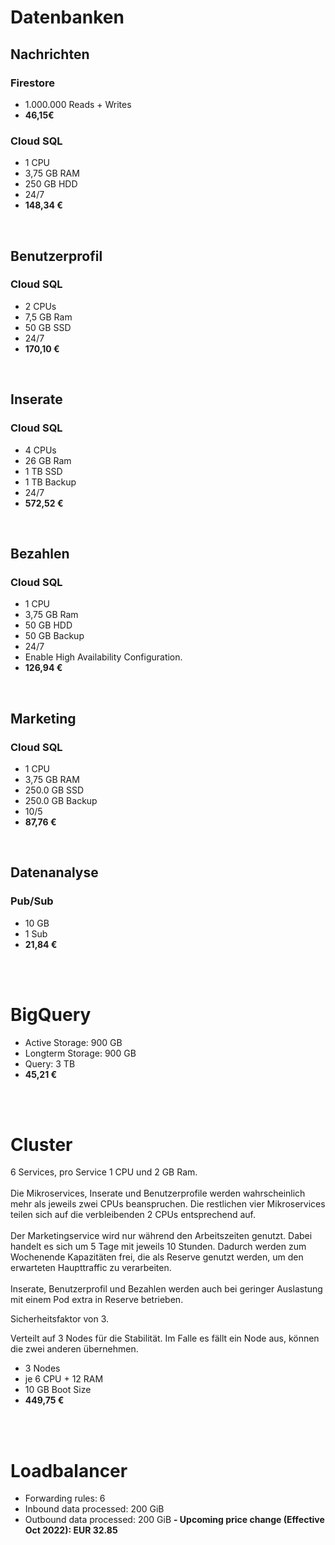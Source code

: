 # Datenbanken
## Nachrichten
### Firestore
- 1.000.000 Reads + Writes
- **46,15€**

### Cloud SQL
- 1 CPU 
- 3,75 GB RAM
- 250 GB HDD
- 24/7
- **148,34 €**

<br>

## Benutzerprofil
### Cloud SQL
- 2 CPUs 
- 7,5 GB Ram 
- 50 GB SSD
- 24/7
- **170,10 €**

<br>

## Inserate
### Cloud SQL
- 4 CPUs
- 26 GB Ram
- 1 TB SSD
- 1 TB Backup
- 24/7
- **572,52 €**

<br>

## Bezahlen
### Cloud SQL
- 1 CPU
- 3,75 GB Ram
- 50 GB HDD
- 50 GB Backup
- 24/7
- Enable High Availability Configuration.
- **126,94 €**
<br>

## Marketing
### Cloud SQL
- 1 CPU 
- 3,75 GB RAM
- 250.0 GB SSD
- 250.0 GB Backup
- 10/5
- **87,76 €**

<br>

## Datenanalyse 
### Pub/Sub
- 10 GB
- 1 Sub
- **21,84 €**

<br>
<br>

# BigQuery
- Active Storage: 900 GB
- Longterm Storage: 900 GB
- Query: 3 TB
- **45,21 €**

<br>
<br>

# Cluster
6 Services, pro Service 1 CPU und 2 GB Ram.<br>
<br>
Die Mikroservices, Inserate und Benutzerprofile werden wahrscheinlich mehr als jeweils zwei CPUs beanspruchen. Die restlichen vier Mikroservices teilen sich auf die verbleibenden 2 CPUs entsprechend auf. <br>
<br>
Der Marketingservice wird nur während den Arbeitszeiten genutzt. Dabei handelt es sich um 5 Tage mit jeweils 10 Stunden. Dadurch werden zum Wochenende Kapazitäten frei, die als Reserve genutzt werden, um den erwarteten Haupttraffic zu verarbeiten.<br>
<br>
Inserate, Benutzerprofil und Bezahlen werden auch bei geringer Auslastung mit einem Pod extra in Reserve betrieben.
<br>

Sicherheitsfaktor von 3.

Verteilt auf 3 Nodes für die Stabilität. Im Falle es fällt ein Node aus, können die zwei anderen übernehmen.

- 3 Nodes
- je 6 CPU + 12 RAM
- 10 GB Boot Size
- **449,75 €** 

<br>
<br>

# Loadbalancer
- Forwarding rules: 6
- Inbound data processed: 200 GiB
- Outbound data processed: 200 GiB
**- Upcoming price change (Effective Oct 2022): EUR 32.85**
